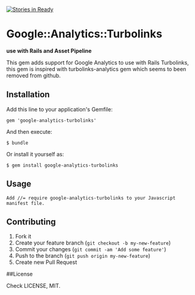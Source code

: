 [![Stories in Ready](http://badge.waffle.io/shukydvir/google-analytics-turbolinks.png)](http://waffle.io/shukydvir/google-analytics-turbolinks)  
# Google::Analytics::Turbolinks

**use with Rails and Asset Pipeline**

This gem adds support for Google Analytics to use with Rails Turbolinks, this gem is inspired with turbolinks-analytics gem which seems to been removed from github.

## Installation

Add this line to your application's Gemfile:

    gem 'google-analytics-turbolinks'

And then execute:

    $ bundle

Or install it yourself as:

    $ gem install google-analytics-turbolinks

## Usage

	Add //= require google-analytics-turbolinks to your Javascript manifest file.

## Contributing

1. Fork it
2. Create your feature branch (`git checkout -b my-new-feature`)
3. Commit your changes (`git commit -am 'Add some feature'`)
4. Push to the branch (`git push origin my-new-feature`)
5. Create new Pull Request

##License

Check LICENSE, MIT.